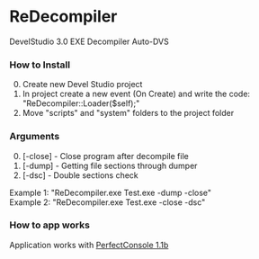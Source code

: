 # ReDecompiler
DevelStudio 3.0 EXE Decompiler Auto-DVS

### How to Install

0. Create new Devel Studio project
0. In project create a new event (On Create) and write the code: "ReDecompiler::Loader($self);"
0. Move "scripts" and "system" folders to the project folder

### Arguments

0. [-close] - Close program after decompile file
0. [-dump] - Getting file sections through dumper
0. [-dsc] - Double sections check

Example 1: "ReDecompiler.exe Test.exe -dump -close" \
Example 2: "ReDecompiler.exe Test.exe -close -dsc"

### How to app works

Application works with [PerfectConsole 1.1b](https://github.com/redeflesq/PerfectConsole)
